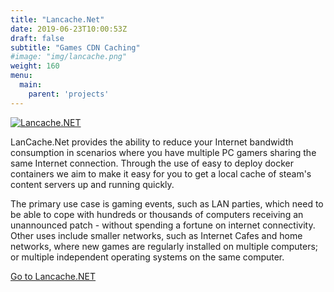 ```yaml
---
title: "Lancache.Net"
date: 2019-06-23T10:00:53Z
draft: false
subtitle: "Games CDN Caching"
#image: "img/lancache.png"
weight: 160
menu:
  main:
    parent: 'projects'
---
```


<a href="https://lancache.net"><img class="image fit" src="/img/lancache.png" alt="Lancache.NET" /></a>

LanCache.Net provides the ability to reduce your Internet bandwidth consumption in scenarios where you have multiple PC gamers sharing the same Internet connection. Through the use of easy to deploy docker containers we aim to make it easy for you to get a local cache of steam's content servers up and running quickly.

The primary use case is gaming events, such as LAN parties, which need to be able to cope with hundreds or thousands of computers receiving an unannounced patch - without spending a fortune on internet connectivity. Other uses include smaller networks, such as Internet Cafes and home networks, where new games are regularly installed on multiple computers; or multiple independent operating systems on the same computer.

<a href="https://lancache.net" class="button">Go to Lancache.NET</a>
